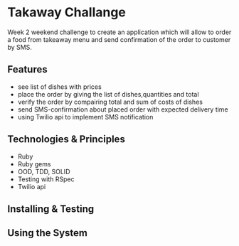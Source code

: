 Takaway Challange
==================

Week 2 weekend challenge to create an application which will allow to order a food from takeaway menu and send confirmation of the order to customer by SMS.

Features
--------
* see list of dishes with prices
* place the order by giving the list of dishes,quantities and total
* verify the order by compairing total and sum of costs of dishes
* send SMS-confirmation about placed order with expected delivery time
* using Twilio api to implement SMS notification

Technologies & Principles
-------------------------

* Ruby
* Ruby gems
* OOD, TDD, SOLID
* Testing with RSpec
* Twilio api

Installing & Testing
---------------------


Using the System
-----------------







